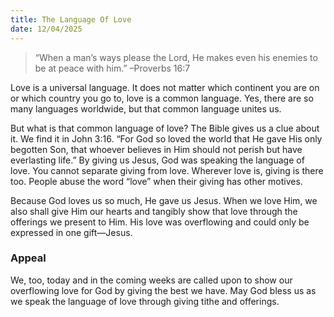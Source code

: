 ```yaml
---
title: The Language Of Love
date: 12/04/2025
---
```


> <p></p>
> “When a man’s ways please the Lord, He makes even his enemies to be at peace with him.” –Proverbs 16:7

Love is a universal language. It does not matter which continent you are on or which country you go to, love is a common language. Yes, there are so many languages worldwide, but that common language unites us.

But what is that common language of love? The Bible gives us a clue about it. We find it in John 3:16. “For God so loved the world that He gave His only begotten Son, that whoever believes in Him should not perish but have everlasting life.” By giving us Jesus, God was speaking the language of love. You cannot separate giving from love. Wherever love is, giving is there too. People abuse the word “love” when their giving has other motives.

Because God loves us so much, He gave us Jesus. When we love Him, we also shall give Him our hearts and tangibly show that love through the offerings we present to Him. His love was overflowing and could only be expressed in one gift—Jesus.

### Appeal

We, too, today and in the coming weeks are called upon to show our overflowing love for God by giving the best we have. May God bless us as we speak the language of love through giving tithe and offerings.